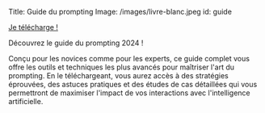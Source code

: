 Title: Guide du prompting
Image: /images/livre-blanc.jpeg
id: guide


<a href="https://avanta-formation.systeme.io/guide-ia" class="button fit">Je télécharge !</a>

Découvrez le guide du prompting 2024 !

Conçu pour les novices comme pour les experts, ce guide complet vous offre les outils et techniques les plus avancés pour maîtriser l'art du prompting. En le téléchargeant, vous aurez accès à des stratégies éprouvées, des astuces pratiques et des études de cas détaillées qui vous permettront de maximiser l'impact de vos interactions avec l'intelligence artificielle.